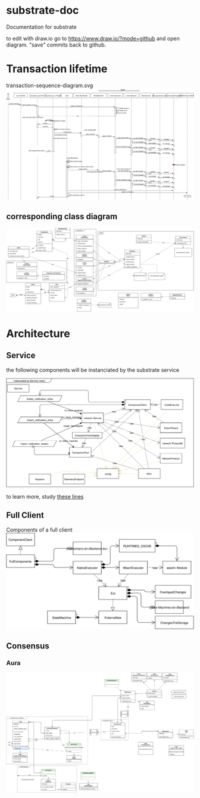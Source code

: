 # substrate-doc
Documentation for substrate

to edit with draw.io go to https://www.draw.io/?mode=github
and open diagram. "save" commits back to github.

# Transaction lifetime 
transaction-sequence-diagram.svg
![Diagram](./transaction-sequence-diagram.svg)

## corresponding class diagram
![Diagram](./BlockBuilderClasses.svg)


# Architecture

## Service
the following components will be instanciated by the substrate service

![Diagram](./ServiceInstance.svg)

to learn more, study [these lines](https://github.com/paritytech/substrate/blob/7c95fb0bfd0b204e1200bf7e270538ba5e61e063/core/service/src/lib.rs#L94)

## Full Client
Components of a full client
![Diagram](./FullComponents.svg)

## Consensus
### Aura
![Diagram](./AuraConsensusClasses.svg)
